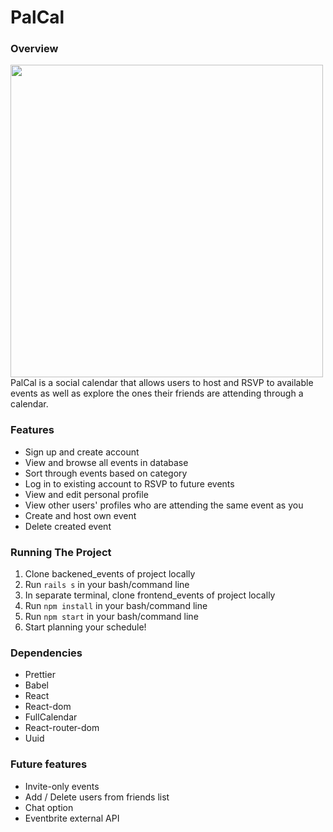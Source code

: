 # PalCal
### Overview
<img src="https://i.ibb.co/6bFj7z2/Screen-Shot-2021-09-21-at-9-31-01-AM.png" width="500px">
PalCal is a social calendar that allows users to host and RSVP to available events as well as explore the ones their friends are attending through a calendar. 

### Features
- Sign up and create account
- View and browse all events in database
- Sort through events based on category
- Log in to existing account to RSVP to future events
- View and edit personal profile
- View other users' profiles who are attending the same event as you
- Create and host own event 
- Delete created event

### Running The Project
1. Clone backened_events of project locally
2. Run `rails s` in your bash/command line
3. In separate terminal, clone frontend_events of project locally
4. Run `npm install` in your bash/command line
5. Run `npm start` in your bash/command line
6. Start planning your schedule! 

### Dependencies 
- Prettier
- Babel
- React
- React-dom
- FullCalendar
- React-router-dom
- Uuid

### Future features
- Invite-only events
- Add / Delete users from friends list
- Chat option
- Eventbrite external API 
